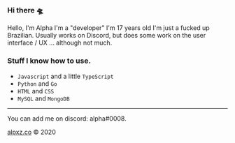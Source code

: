 ### Hi there 🛸

Hello, I'm Alpha I'm a "developer" I'm 17 years old I'm just a fucked up Brazilian. Usually works on Discord, but does some work on the user interface / UX ... although not much.

### Stuff I know how to use.

- `Javascript` and a little `TypeScript`
- `Python` and `Go`
- `HTML` and `CSS`
- `MySQL` and `MongoDB`

---

You can add me on discord: alpha#0008.

[alpxz.co](https://alpxz.co/) &copy; 2020
